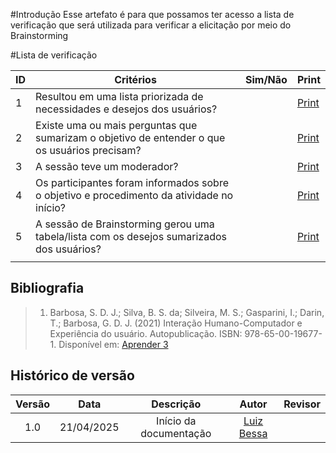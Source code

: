 #Introdução
Esse artefato é para que possamos ter acesso a lista de verificação que será utilizada para verificar a elicitação por meio do Brainstorming

#Lista de verificação 

| ID | Critérios                                                                                       | Sim/Não | Print                                                                                                           |
|----|--------------------------------------------------------------------------------------------------|---------|-----------------------------------------------------------------------------------------------------------------|
| 1  | Resultou em uma lista priorizada de necessidades e desejos dos usuários?                        |         | [Print](https://drive.google.com/file/d/1BuyXt2ezq9XBqEjKBnHJdMd0UAuK23up/view?usp=sharing)                     |
| 2  | Existe uma ou mais perguntas que sumarizam o objetivo de entender o que os usuários precisam?   |         | [Print](https://drive.google.com/file/d/1INYFZEu25fTqrJAK4wDCHLEnhT0v7ED_/view?usp=sharing)                     |
| 3  | A sessão teve um moderador?                                                                      |         | [Print](https://drive.google.com/file/d/1-QP0-a0z2e8U7cYLxz3fT518g09_1bQs/view?usp=sharing)                     |
| 4  | Os participantes foram informados sobre o objetivo e procedimento da atividade no início?       |         | [Print](https://drive.google.com/file/d/1Haj1240SuxqUpjPsE5SveiLIZAvHxVda/view?usp=sharing)                     |
| 5  | A sessão de Brainstorming gerou uma tabela/lista com os desejos sumarizados dos usuários?       |         | [Print](https://drive.google.com/file/d/1Lm-TkN5EEnZt45q09bU2IwItP-LE6Bsr/view?usp=sharing)                     |
                      |



## Bibliografia

> 1. Barbosa, S. D. J.; Silva, B. S. da; Silveira, M. S.; Gasparini, I.; Darin, T.; Barbosa, G. D. J. (2021) Interação Humano-Computador e Experiência do usuário. Autopublicação. ISBN: 978-65-00-19677-1. Disponível em: [Aprender 3](https://aprender3.unb.br/pluginfile.php/3096073/mod_resource/content/2/ihc-ux-%20Personas.pdf)

## Histórico de versão

| Versão |    Data    |       Descrição        |                     Autor                      |                  Revisor                   |
| :----: | :--------: | :--------------------: | :--------------------------------------------: | :----------------------------------------: |
|  1.0   | 21/04/2025 | Início da documentação | [Luiz Bessa](https://github.com/lfelipebessa)  |  |
